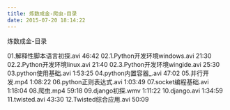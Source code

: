 ```yaml
---
title: 炼数成金-爬虫-目录
date: 2015-07-20 18:14:22
---
```


炼数成金-目录

01.解释性脚本语言初探.avi 46:42
02.1.Python开发环境windows.avi 21:30
02.2.Python开发环境linux.avi 21:40
02.3.Python开发环境wingide.avi 25:30
03.python使用基础.avi 1:53:25
04.python内置容器_.avi 47:02
05.并行开发.mp4 1:08:22
06.python正则表达式.avi 1:03:49
07.socket编程基础.avi 1:18:04
08.爬虫.mp4 59:18
09.django初探.wmv 1:11:22
10.django.avi 1:34:59
11.twisted.avi 43:30
12.Twisted综合应用.avi 50:09
